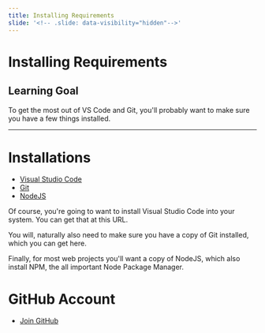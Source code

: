 ```yaml
---
title: Installing Requirements
slide: '<!-- .slide: data-visibility="hidden"-->'
---
```


<!-- .slide: data-state="layout-title" class="bg-dark"-->

# Installing Requirements

> >

## Learning Goal

To get the most out of VS Code and Git, you'll probably want to make sure you have a few things installed.

---

# Installations

- [Visual Studio Code](https://code.visualstudio.com/)
- [Git](https://git-scm.com/)
- [NodeJS](https://nodejs.org/)

> >

Of course, you're going to want to install Visual Studio Code into your system. You can get that at this URL. 

You will, naturally also need to make sure you have a copy of Git installed, which you can get here.

Finally, for most web projects you'll want a copy of NodeJS, which also install NPM, the all important Node Package Manager.

# GitHub Account

- [Join GitHub](https://github.com/join)
